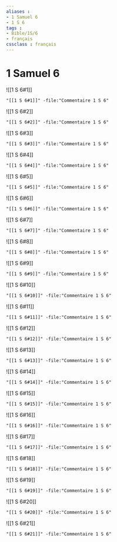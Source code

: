 ```yaml
---
aliases : 
- 1 Samuel 6
- 1 S 6
tags : 
- Bible/1S/6
- français
cssclass : français
---
```


# 1 Samuel 6

![[1 S 6#1]]

```query
"[[1 S 6#1]]" -file:"Commentaire 1 S 6"
```

![[1 S 6#2]]

```query
"[[1 S 6#2]]" -file:"Commentaire 1 S 6"
```

![[1 S 6#3]]

```query
"[[1 S 6#3]]" -file:"Commentaire 1 S 6"
```

![[1 S 6#4]]

```query
"[[1 S 6#4]]" -file:"Commentaire 1 S 6"
```

![[1 S 6#5]]

```query
"[[1 S 6#5]]" -file:"Commentaire 1 S 6"
```

![[1 S 6#6]]

```query
"[[1 S 6#6]]" -file:"Commentaire 1 S 6"
```

![[1 S 6#7]]

```query
"[[1 S 6#7]]" -file:"Commentaire 1 S 6"
```

![[1 S 6#8]]

```query
"[[1 S 6#8]]" -file:"Commentaire 1 S 6"
```

![[1 S 6#9]]

```query
"[[1 S 6#9]]" -file:"Commentaire 1 S 6"
```

![[1 S 6#10]]

```query
"[[1 S 6#10]]" -file:"Commentaire 1 S 6"
```

![[1 S 6#11]]

```query
"[[1 S 6#11]]" -file:"Commentaire 1 S 6"
```

![[1 S 6#12]]

```query
"[[1 S 6#12]]" -file:"Commentaire 1 S 6"
```

![[1 S 6#13]]

```query
"[[1 S 6#13]]" -file:"Commentaire 1 S 6"
```

![[1 S 6#14]]

```query
"[[1 S 6#14]]" -file:"Commentaire 1 S 6"
```

![[1 S 6#15]]

```query
"[[1 S 6#15]]" -file:"Commentaire 1 S 6"
```

![[1 S 6#16]]

```query
"[[1 S 6#16]]" -file:"Commentaire 1 S 6"
```

![[1 S 6#17]]

```query
"[[1 S 6#17]]" -file:"Commentaire 1 S 6"
```

![[1 S 6#18]]

```query
"[[1 S 6#18]]" -file:"Commentaire 1 S 6"
```

![[1 S 6#19]]

```query
"[[1 S 6#19]]" -file:"Commentaire 1 S 6"
```

![[1 S 6#20]]

```query
"[[1 S 6#20]]" -file:"Commentaire 1 S 6"
```

![[1 S 6#21]]

```query
"[[1 S 6#21]]" -file:"Commentaire 1 S 6"
```

